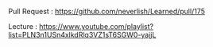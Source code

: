 Pull Request : https://github.com/neverlish/Learned/pull/175

Lecture : https://www.youtube.com/playlist?list=PLN3n1USn4xlkdRlq3VZ1sT6SGW0-yajjL